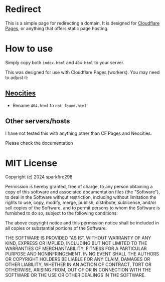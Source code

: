 # Redirect
This is a simple page for redirecting a domain. It is designed for [Cloudflare Pages](https://pages.dev), or anything that offers static page hosting.

# How to use
Simply copy both `index.html` and `404.html` to your server.

This was designed for use with Cloudflare Pages (workers). You may need to adjust it:

## [Neocities](https://neocities.org)
- Rename `404.html` to `not_found.html`

## Other servers/hosts
I have not tested this with anything other than CF Pages and Neocities.

Please check the documentation
# MIT License

Copyright (c) 2024 sparkfire298

Permission is hereby granted, free of charge, to any person obtaining a copy
of this software and associated documentation files (the "Software"), to deal
in the Software without restriction, including without limitation the rights
to use, copy, modify, merge, publish, distribute, sublicense, and/or sell
copies of the Software, and to permit persons to whom the Software is
furnished to do so, subject to the following conditions:

The above copyright notice and this permission notice shall be included in all
copies or substantial portions of the Software.

THE SOFTWARE IS PROVIDED "AS IS", WITHOUT WARRANTY OF ANY KIND, EXPRESS OR
IMPLIED, INCLUDING BUT NOT LIMITED TO THE WARRANTIES OF MERCHANTABILITY,
FITNESS FOR A PARTICULAR PURPOSE AND NONINFRINGEMENT. IN NO EVENT SHALL THE
AUTHORS OR COPYRIGHT HOLDERS BE LIABLE FOR ANY CLAIM, DAMAGES OR OTHER
LIABILITY, WHETHER IN AN ACTION OF CONTRACT, TORT OR OTHERWISE, ARISING FROM,
OUT OF OR IN CONNECTION WITH THE SOFTWARE OR THE USE OR OTHER DEALINGS IN THE
SOFTWARE.
